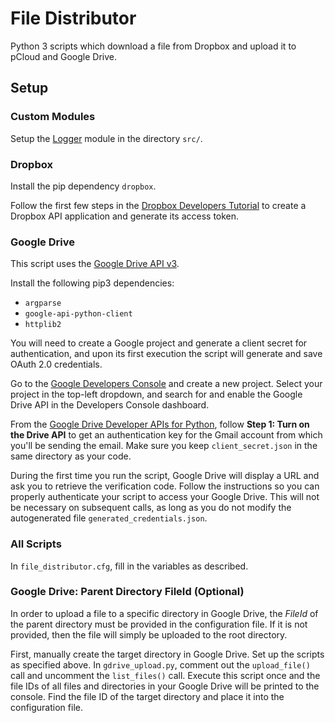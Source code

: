 # File Distributor

Python 3 scripts which download a file from Dropbox and upload it to pCloud and Google Drive.

## Setup

### Custom Modules

Setup the [Logger](https://github.com/jleung51/scripts/tree/master/modules/logger) module in the directory `src/`.

### Dropbox

Install the pip dependency `dropbox`.

Follow the first few steps in the [Dropbox Developers Tutorial](https://www.dropbox.com/developers/documentation/python#tutorial) to create a Dropbox API application and generate its access token.

### Google Drive

This script uses the [Google Drive API v3](https://developers.google.com/api-client-library/python/apis/drive/v3).

Install the following pip3 dependencies:
* `argparse`
* `google-api-python-client`
* `httplib2`

You will need to create a Google project and generate a client secret for authentication, and upon its first execution the script will generate and save OAuth 2.0 credentials.

Go to the [Google Developers Console](https://console.developers.google.com/apis/api/drive/overview) and create a new project. Select your project in the top-left dropdown, and search for and enable the Google Drive API in the Developers Console dashboard.

From the [Google Drive Developer APIs for Python](https://developers.google.com/drive/v3/web/quickstart/python
), follow **Step 1: Turn on the Drive API** to get an authentication key for the Gmail account from which you'll be sending the email. Make sure you keep `client_secret.json` in the same directory as your code.

During the first time you run the script, Google Drive will display a URL and ask you to retrieve the verification code. Follow the instructions so you can properly authenticate your script to access your Google Drive. This will not be necessary on subsequent calls, as long as you do not modify the autogenerated file `generated_credentials.json`.

### All Scripts

In `file_distributor.cfg`, fill in the variables as described.

### Google Drive: Parent Directory FileId (Optional)

In order to upload a file to a specific directory in Google Drive, the _FileId_ of the parent directory must be provided in the configuration file. If it is not provided, then the file will simply be uploaded to the root directory.

First, manually create the target directory in Google Drive. Set up the scripts as specified above. In `gdrive_upload.py`, comment out the `upload_file()` call and uncomment the `list_files()` call. Execute this script once and the file IDs of all files and directories in your Google Drive will be printed to the console. Find the file ID of the target directory and place it into the configuration file.

